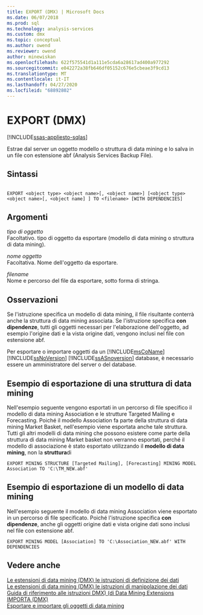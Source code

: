 ```yaml
---
title: EXPORT (DMX) | Microsoft Docs
ms.date: 06/07/2018
ms.prod: sql
ms.technology: analysis-services
ms.custom: dmx
ms.topic: conceptual
ms.author: owend
ms.reviewer: owend
author: minewiskan
ms.openlocfilehash: 622f575541d1a111e5cda6a28617ad400a977292
ms.sourcegitcommit: e042272a38fb646df05152c676e5cbeae3f9cd13
ms.translationtype: MT
ms.contentlocale: it-IT
ms.lasthandoff: 04/27/2020
ms.locfileid: "68892802"
---
```

# <a name="export-dmx"></a>EXPORT (DMX)
[!INCLUDE[ssas-appliesto-sqlas](../includes/ssas-appliesto-sqlas.md)]

  Estrae dal server un oggetto modello o struttura di data mining e lo salva in un file con estensione abf (Analysis Services Backup File).  
  
## <a name="syntax"></a>Sintassi  
  
```  
  
EXPORT <object type> <object name>[, <object name>] [<object type> <object name>[, <object name] ] TO <filename> [WITH DEPENDENCIES]  
```  
  
## <a name="arguments"></a>Argomenti  
 *tipo di oggetto*  
 Facoltativo. tipo di oggetto da esportare (modello di data mining o struttura di data mining).  
  
 *nome oggetto*  
 Facoltativa. Nome dell'oggetto da esportare.  
  
 *filename*  
 Nome e percorso del file da esportare, sotto forma di stringa.  
  
## <a name="remarks"></a>Osservazioni  
 Se l'istruzione specifica un modello di data mining, il file risultante conterrà anche la struttura di data mining associata. Se l'istruzione specifica **con dipendenze**, tutti gli oggetti necessari per l'elaborazione dell'oggetto, ad esempio l'origine dati e la vista origine dati, vengono inclusi nel file con estensione abf.  
  
 Per esportare o importare oggetti da un [!INCLUDE[msCoName](../includes/msconame-md.md)] [!INCLUDE[ssNoVersion](../includes/ssnoversion-md.md)] [!INCLUDE[ssASnoversion](../includes/ssasnoversion-md.md)] database, è necessario essere un amministratore del server o del database.  
  
## <a name="export-mining-structure-example"></a>Esempio di esportazione di una struttura di data mining  
 Nell'esempio seguente vengono esportati in un percorso di file specifico il modello di data mining Association e le strutture Targeted Mailing e Forecasting. Poiché il modello Association fa parte della struttura di data mining Market Basket, nell'esempio viene esportata anche tale struttura. Tutti gli altri modelli di data mining che possono esistere come parte della struttura di data mining Market basket non verranno esportati, perché il modello di associazione è stato esportato utilizzando il **modello di data mining**, non la **struttura**di  
  
```  
EXPORT MINING STRUCTURE [Targeted Mailing], [Forecasting] MINING MODEL Association TO 'C:\TM_NEW.abf'  
```  
  
## <a name="export-mining-model-example"></a>Esempio di esportazione di un modello di data mining  
 Nell'esempio seguente il modello di data mining Association viene esportato in un percorso di file specificato. Poiché l'istruzione specifica **con dipendenze**, anche gli oggetti origine dati e vista origine dati sono inclusi nel file con estensione abf.  
  
```  
EXPORT MINING MODEL [Association] TO 'C:\Association_NEW.abf' WITH DEPENDENCIES  
```  
  
## <a name="see-also"></a>Vedere anche  
 [Le estensioni di data mining &#40;DMX&#41; le istruzioni di definizione dei dati](../dmx/dmx-statements-data-definition.md)   
 [Le estensioni di data mining &#40;DMX&#41; le istruzioni di manipolazione dei dati](../dmx/dmx-statements-data-manipulation.md)   
 [Guida di riferimento alle istruzioni DMX&#41; &#40;di Data Mining Extensions](../dmx/data-mining-extensions-dmx-statements.md)   
 [IMPORTA &#40;DMX&#41;](../dmx/import-dmx.md)   
 [Esportare e importare gli oggetti di data mining](https://docs.microsoft.com/analysis-services/data-mining/export-and-import-data-mining-objects)  
  
  
